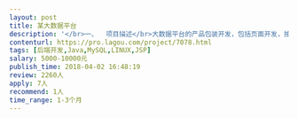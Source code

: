 ```yaml
---                
layout: post       
title: 某大数据平台           
description: '</br>一、  项目描述</br>大数据平台的产品包装开发，包括页面开发，按照大数据后台需要维护页面元素，和后台接口的对接、程序逻辑调试、bug修复。</br></br>二、  主要功能点</br>数据流程管理、数据流转管理、报警、系统管理等。</br></br>三、  人员要求</br>1.  架构师（技术经理）1名。要求能解决技术难题，review代码，做设计优化，应用上的整合。</br></br>2.  Web端java开发1名。要求驻场。</br>'     
contenturl: https://pro.lagou.com/project/7078.html      
tags: [后端开发,Java,MySQL,LINUX,JSP]            
salary: 5000-10000元          
publish_time: 2018-04-02 16:48:19         
review: 2260人                   
apply: 7人                   
recommend: 1人                   
time_range: 1-3个月              
---                 
```

